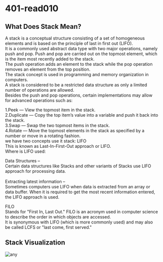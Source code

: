 # 401-read010
## What Does Stack Mean?
A stack is a conceptual structure consisting of a set of homogeneous elements and is based on the principle of last in first out (LIFO).<br />
It is a commonly used abstract data type with two major operations, namely push and pop. Push and pop are carried out on the topmost element, which is the item most recently added to the stack. <br />
The push operation adds an element to the stack while the pop operation removes an element from the top position. <br />
The stack concept is used in programming and memory organization in computers.<br />
A stack is considered to be a restricted data structure as only a limited number of operations are allowed.<br />
Besides the push and pop operations, certain implementations may allow for advanced operations such as:<br />

1.Peek — View the topmost item in the stack.<br />
2.Duplicate — Copy the top item’s value into a variable and push it back into the stack.<br />
3.Swap — Swap the two topmost items in the stack.<br />
4.Rotate — Move the topmost elements in the stack as specified by a number or move in a rotating fashion.<br />
we have two  concepts use it stack:
LIFO<br />
This is known as Last-In-First-Out approach or LIFO.<br />
Where is LIFO used:<br />
 

Data Structures – <br />
Certain data structures like Stacks and other variants of Stacks use LIFO approach for processing data.<br />
 <br />
Extracting latest information – <br />
Sometimes computers use LIFO when data is extracted from an array or data buffer. When it is required to get the most recent information entered, the LIFO approach is used. <br />

FILO<br />
Stands for "First In, Last Out." FILO is an acronym used in computer science to describe the order in which objects are accessed.<br />
It is synonymous with LIFO (which is more commonly used) and may also be called LCFS or "last come, first served."<br />

## Stack Visualization


![any](https://i.stack.imgur.com/zE81T.png)
